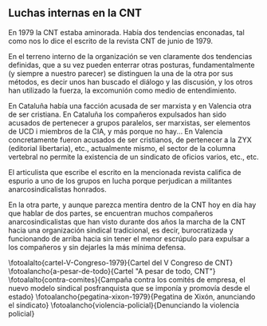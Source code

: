 ## Luchas internas en la CNT

En 1979 la CNT estaba aminorada. Había dos tendencias enconadas,
tal como nos lo dice el escrito de la revista CNT de junio de 1979. 

En el terreno interno de la organización se ven claramente dos
tendencias definidas, que a su vez pueden enterrar otras posturas,
fundamentalmente (y siempre a nuestro parecer) se distinguen la una de
la otra por sus métodos, es decir unos han buscado el diálogo y las
discusión, y los otros han utilizado la fuerza, la excomunión como medio
de entendimiento.

En Cataluña había una facción acusada de ser marxista y en Valencia otra de ser cristiana.  En Cataluña los compañeros expulsados han sido acusados de pertenecer
a grupos paralelos, ser marxistas, ser elementos de UCD i miembros de la
CIA, y más porque no hay... En Valencia concretamente fueron acusados de ser cristianos, de pertenecer a la ZYX (editorial libertaria), etc., actualmente mismo, el sector de la columna vertebral no permite la existencia de un sindicato de oficios
varios, etc., etc.

El articulista que escribe el escrito en la mencionada revista califica de espurio a uno de los grupos en lucha porque perjudican a militantes anarcosindicalistas honrados. 

En la otra parte, y aunque parezca mentira dentro de la CNT hoy en día hay que hablar de dos partes, se encuentran muchos compañeros anarcosindicalistas que han visto durante dos años la marcha de la CNT hacia una organización sindical tradicional, es decir, burocratizada y funcionando de arriba hacia sin tener el menor escrúpulo para expulsar a los compañeros y sin dejarles la más mínima defensa.

\fotoalalto{cartel-V-Congreso-1979}{Cartel del V Congreso de CNT}
\fotoalancho{a-pesar-de-todo}{Cartel "A pesar de todo, CNT"}
\fotoalalto{contra-comites}{Campaña contra los comités de empresa, el nuevo modelo sindical posfranquista que se imponía y promovía desde el estado}
\fotoalancho{pegatina-xixon-1979}{Pegatina de Xixón, anunciando el sindicato}
\fotoalancho{violencia-policial}{Denunciando la violencia policial}
